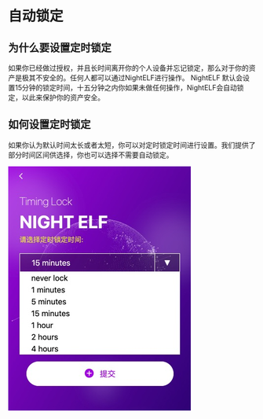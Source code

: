 # 自动锁定

## 为什么要设置定时锁定

如果你已经做过授权，并且长时间离开你的个人设备并忘记锁定，那么对于你的资产是极其不安全的。任何人都可以通过NightELF进行操作。 NightELF 默认会设置15分钟的锁定时间，十五分钟之内你如果未做任何操作，NightELF会自动锁定，以此来保护你的资产安全。

## 如何设置定时锁定

如果你认为默认时间太长或者太短，你可以对定时锁定时间进行设置。我们提供了部分时间区间供选择，你也可以选择不需要自动锁定。

![Lock](../.gitbook/assets/step-19.jpg)

